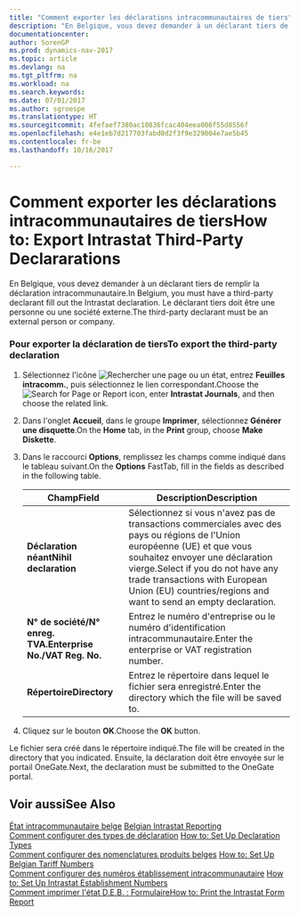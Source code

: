 ```yaml
---
title: "Comment exporter les déclarations intracommunautaires de tiers"
description: "En Belgique, vous devez demander à un déclarant tiers de remplir la déclaration intracommunautaire. Le déclarant tiers doit être une personne ou une société externe."
documentationcenter: 
author: SorenGP
ms.prod: dynamics-nav-2017
ms.topic: article
ms.devlang: na
ms.tgt_pltfrm: na
ms.workload: na
ms.search.keywords: 
ms.date: 07/01/2017
ms.author: sgroespe
ms.translationtype: HT
ms.sourcegitcommit: 4fefaef7380ac10836fcac404eea006f55d8556f
ms.openlocfilehash: e4e1eb7d217703fabd0d2f3f9e329004e7ae5b45
ms.contentlocale: fr-be
ms.lasthandoff: 10/16/2017

---
```

# <a name="how-to-export-intrastat-third-party-declararations"></a><span data-ttu-id="f3d99-104">Comment exporter les déclarations intracommunautaires de tiers</span><span class="sxs-lookup"><span data-stu-id="f3d99-104">How to: Export Intrastat Third-Party Declararations</span></span>
<span data-ttu-id="f3d99-105">En Belgique, vous devez demander à un déclarant tiers de remplir la déclaration intracommunautaire.</span><span class="sxs-lookup"><span data-stu-id="f3d99-105">In Belgium, you must have a third-party declarant fill out the Intrastat declaration.</span></span> <span data-ttu-id="f3d99-106">Le déclarant tiers doit être une personne ou une société externe.</span><span class="sxs-lookup"><span data-stu-id="f3d99-106">The third-party declarant must be an external person or company.</span></span>  
  
### <a name="to-export-the-third-party-declaration"></a><span data-ttu-id="f3d99-107">Pour exporter la déclaration de tiers</span><span class="sxs-lookup"><span data-stu-id="f3d99-107">To export the third-party declaration</span></span>  
  
1.  <span data-ttu-id="f3d99-108">Sélectionnez l'icône ![Rechercher une page ou un état](media/ui-search/search_small.png "icône Rechercher une page ou un état"), entrez **Feuilles intracomm.**, puis sélectionnez le lien correspondant.</span><span class="sxs-lookup"><span data-stu-id="f3d99-108">Choose the ![Search for Page or Report](media/ui-search/search_small.png "Search for Page or Report icon") icon, enter **Intrastat Journals**, and then choose the related link.</span></span>  
  
2.  <span data-ttu-id="f3d99-109">Dans l'onglet **Accueil**, dans le groupe **Imprimer**, sélectionnez **Générer une disquette**.</span><span class="sxs-lookup"><span data-stu-id="f3d99-109">On the **Home** tab, in the **Print** group, choose **Make Diskette**.</span></span>  
  
3.  <span data-ttu-id="f3d99-110">Dans le raccourci **Options**, remplissez les champs comme indiqué dans le tableau suivant.</span><span class="sxs-lookup"><span data-stu-id="f3d99-110">On the **Options** FastTab, fill in the fields as described in the following table.</span></span>  
  
    |<span data-ttu-id="f3d99-111">Champ</span><span class="sxs-lookup"><span data-stu-id="f3d99-111">Field</span></span>|<span data-ttu-id="f3d99-112">Description</span><span class="sxs-lookup"><span data-stu-id="f3d99-112">Description</span></span>|  
    |---------------------------------|---------------------------------------|  
    |<span data-ttu-id="f3d99-113">**Déclaration néant**</span><span class="sxs-lookup"><span data-stu-id="f3d99-113">**Nihil declaration**</span></span>|<span data-ttu-id="f3d99-114">Sélectionnez si vous n'avez pas de transactions commerciales avec des pays ou régions de l'Union européenne (UE) et que vous souhaitez envoyer une déclaration vierge.</span><span class="sxs-lookup"><span data-stu-id="f3d99-114">Select if you do not have any trade transactions with European Union (EU) countries/regions and want to send an empty declaration.</span></span>|  
    |<span data-ttu-id="f3d99-115">**N° de société/N° enreg. TVA.**</span><span class="sxs-lookup"><span data-stu-id="f3d99-115">**Enterprise No./VAT Reg. No.**</span></span>|<span data-ttu-id="f3d99-116">Entrez le numéro d'entreprise ou le numéro d'identification intracommunautaire.</span><span class="sxs-lookup"><span data-stu-id="f3d99-116">Enter the enterprise or VAT registration number.</span></span>|  
    |<span data-ttu-id="f3d99-117">**Répertoire**</span><span class="sxs-lookup"><span data-stu-id="f3d99-117">**Directory**</span></span>|<span data-ttu-id="f3d99-118">Entrez le répertoire dans lequel le fichier sera enregistré.</span><span class="sxs-lookup"><span data-stu-id="f3d99-118">Enter the directory which the file will be saved to.</span></span>|  
  
4.  <span data-ttu-id="f3d99-119">Cliquez sur le bouton **OK**.</span><span class="sxs-lookup"><span data-stu-id="f3d99-119">Choose the **OK** button.</span></span>  
  
 <span data-ttu-id="f3d99-120">Le fichier sera créé dans le répertoire indiqué.</span><span class="sxs-lookup"><span data-stu-id="f3d99-120">The file will be created in the directory that you indicated.</span></span> <span data-ttu-id="f3d99-121">Ensuite, la déclaration doit être envoyée sur le portail OneGate.</span><span class="sxs-lookup"><span data-stu-id="f3d99-121">Next, the declaration must be submitted to the OneGate portal.</span></span>  
  
## <a name="see-also"></a><span data-ttu-id="f3d99-122">Voir aussi</span><span class="sxs-lookup"><span data-stu-id="f3d99-122">See Also</span></span>  
 <span data-ttu-id="f3d99-123">[État intracommunautaire belge](belgian-intrastat-reporting.md) </span><span class="sxs-lookup"><span data-stu-id="f3d99-123">[Belgian Intrastat Reporting](belgian-intrastat-reporting.md) </span></span>  
 <span data-ttu-id="f3d99-124">[Comment configurer des types de déclaration](how-to-set-up-declaration-types.md) </span><span class="sxs-lookup"><span data-stu-id="f3d99-124">[How to: Set Up Declaration Types](how-to-set-up-declaration-types.md) </span></span>  
 <span data-ttu-id="f3d99-125">[Comment configurer des nomenclatures produits belges](how-to-set-up-belgian-tariff-numbers.md) </span><span class="sxs-lookup"><span data-stu-id="f3d99-125">[How to: Set Up Belgian Tariff Numbers](how-to-set-up-belgian-tariff-numbers.md) </span></span>  
 <span data-ttu-id="f3d99-126">[Comment configurer des numéros établissement intracommunautaire](how-to-set-up-intrastat-establishment-numbers.md) </span><span class="sxs-lookup"><span data-stu-id="f3d99-126">[How to: Set Up Intrastat Establishment Numbers](how-to-set-up-intrastat-establishment-numbers.md) </span></span>  
 [<span data-ttu-id="f3d99-127">Comment imprimer l'état D.E.B. : Formulaire</span><span class="sxs-lookup"><span data-stu-id="f3d99-127">How to: Print the Intrastat Form Report</span></span>](how-to-print-the-intrastat-form-report.md)
